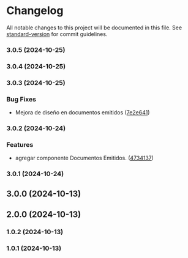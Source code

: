 # Changelog

All notable changes to this project will be documented in this file. See [standard-version](https://github.com/conventional-changelog/standard-version) for commit guidelines.

### 3.0.5 (2024-10-25)

### 3.0.4 (2024-10-25)

### 3.0.3 (2024-10-25)


### Bug Fixes

* Mejora de diseño en documentos emitidos ([7e2e641](https://github.com/oscarjesus2/jobbusiness/commit/7e2e64151d180bb1a992fca26c8ec2437ef0eb6c))

### 3.0.2 (2024-10-24)


### Features

* agregar componente Documentos Emitidos. ([4734137](https://github.com/oscarjesus2/jobbusiness/commit/47341377fcf7f393a4c9cdb41c6486c520fbadd7))

### 3.0.1 (2024-10-24)

## 3.0.0 (2024-10-13)

## 2.0.0 (2024-10-13)

### 1.0.2 (2024-10-13)

### 1.0.1 (2024-10-13)